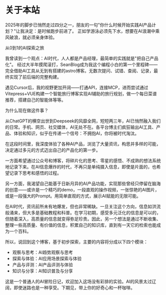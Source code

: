 # 关于本站

2025年的脚步已悄然走过四分之一，朋友的一句"你什么时候开始实践AI产品计划？"让我决定：是时候跑步前进了。
正如学游泳必须先下水，想要在AI浪潮中乘风破浪，就必须亲身体验。

从0到1的AI探索之旅

我曾读到一个观点：AI时代，人人都是产品经理，最简单的实践就是"把自己产品化"。
经过大半年摸爬滚打，SeanBlog成为我这个编程小白的第一个里程碑——完全借助AI工具从无到有搭建的astro博客。无数次提问、试错、查阅、记录，最终实现了前后端的完整构建。

遇见Cursor后，我的视野更加开阔——打通API，连接MCP，进而尝试通过Vitepress+VUE构建一个智能旅行博客实现AI辅助的旅行规划，做一个每日菜谱推荐，搭建自己的智能体等等。

为什么现在做这件事？

从ChatGPT的横空出世到Deepseek的风靡全网，短短两三年，AI已悄然融入我们的日常。手机、网页、社交媒体，AI无处不在。各平台博主们疯狂输出AI工具、产品、体验和知识，似乎在传递一个信号：不拥抱AI，你将被时代淘汰。

在这段时间里，我深度体验了各种AI产品，浏览了大量资讯，构思并多样的可能，决定通过多元的方式迈出自己的产品化的第一步。

一方面希望通过公众号和博客，将碎片化的思考、零星的感悟、不成熟的想法系统地记录下来。在AI信息爆炸的时代，不再只是单纯摄入信息，即使是片面的，也希望记录下思考和感悟的过程。

另一方面，我渴望自己能基于日新月异的AI产品功能，实现那些曾经只停留在脑海的创意——或许是一个精巧的demo，一段直观的操作视频，一张惊艳的AI图片，或是一段强大的Prompt。用简单直观的方式，展示AI赋能的无限可能。

在AI时代，资讯前所未有地爆发，但也非常稀缺。一旦关注这个方向，信息如洪流般涌来，但大多是基础教程和科普。在学习初期，感受多元泛化的信息是可以的，但随着深入，高质量的信息就变得弥足珍贵。因此，另一个想法是通过不断收集、整理一些高质量、有价值的信息，积累自己的知识库，直到有一天它的检索也能成为一个百科。

所以，说回到这个博客，基于初步探索，主要的内容将分成以下四个模块：

- 观察与思考：AI趋势观察与思考
- 探索与体验：AI应用场景探索与体验
- 产品与评测：AI产品评测与体验
- 知识与分享：AI知识普及与分享

这是一个普通人的AI冒险日记，欢迎加入这场没有彩排的实验。AI的风景太过辽阔，即使迷路也是一种享受。下期见，带上你的好奇心和一杯咖啡。
